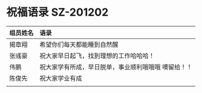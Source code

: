 

# 祝福语录 SZ-201202

| 组员姓名 | 语录                                                |
| -------- | :-------------------------------------------------- |
| 揭章翔   | 希望你们每天都能睡到自然醒                          |
| 张彧豪   | 祝大家早日起飞，找到理想的工作哈哈哈！              |
| 伟鹏     | 祝大家学有所成，早日脱单，事业顺利哦哦哦 噢留给！！ |
| 陈俊先   | 祝大家学业有成                                      |
|          |                                                     |








